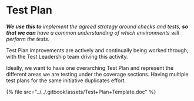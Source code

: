 # Test Plan

_**We use this to** implement the agreed strategy around checks and tests, **so that we can** have a common understanding of which environments will perform the tests._ &#x20;

Test Plan improvements are actively and continually being worked through, with the Test Leadership team driving this activity. &#x20;

Ideally, we want to have one overarching Test Plan and represent the different areas we are testing under the coverage sections. Having multiple test plans for the same initiative duplicates effort.

{% file src="../../.gitbook/assets/Test+Plan+Template.doc" %}

